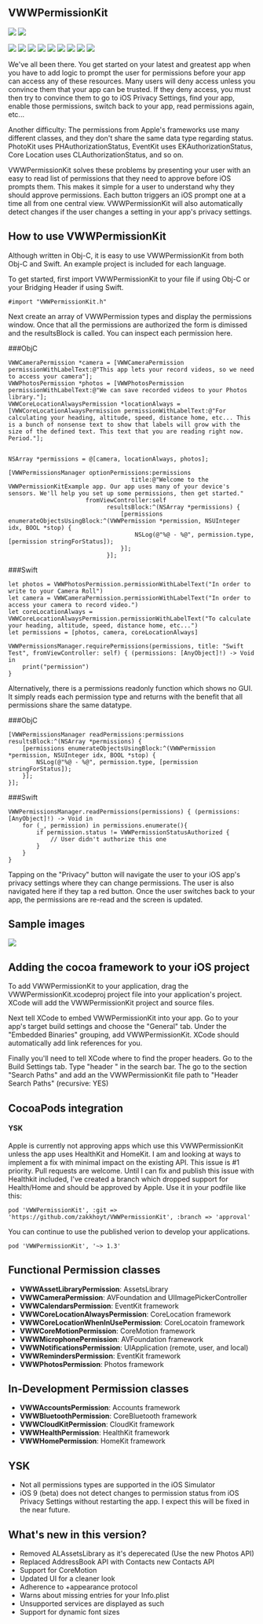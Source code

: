## VWWPermissionKit

[![](https://img.shields.io/badge/License-MIT-00ff00.svg)](https://github.com/zakkhoyt)
[![](https://img.shields.io/badge/Pod-1.1.2-0000ff.svg)](https://github.com/zakkhoyt)

[![](https://img.shields.io/badge/iOS-Camera-0000ff.svg)](https://github.com/zakkhoyt)
[![](https://img.shields.io/badge/iOS-Calendar-0000ff.svg)](https://github.com/zakkhoyt)
[![](https://img.shields.io/badge/iOS-Contacts-0000ff.svg)](https://github.com/zakkhoyt)
[![](https://img.shields.io/badge/iOS-CoreLocation-0000ff.svg)](https://github.com/zakkhoyt)
[![](https://img.shields.io/badge/iOS-CoreMotion-0000ff.svg)](https://github.com/zakkhoyt)
[![](https://img.shields.io/badge/iOS-Notifications-0000ff.svg)](https://github.com/zakkhoyt)
[![](https://img.shields.io/badge/iOS-Microphone-0000ff.svg)](https://github.com/zakkhoyt)
[![](https://img.shields.io/badge/iOS-Reminders-0000ff.svg)](https://github.com/zakkhoyt)
[![](https://img.shields.io/badge/iOS-Photos-0000ff.svg)](https://github.com/zakkhoyt)

We've all been there. You get started on your latest and greatest app when you have to add logic to prompt the user for permissions before your app can access any of these resources. Many users will deny access unless you convince them that your app can be trusted. If they deny access, you must then try to convince them to go to iOS Privacy Settings, find your app, enable those permissions, switch back to your app, read permissions again, etc...

Another difficulty: The permissions from Apple's frameworks use many different classes, and they don't share the same data type regarding status. PhotoKit uses PHAuthorizationStatus, EventKit uses EKAuthorizationStatus, Core Location uses CLAuthorizationStatus, and so on.

VWWPermissionKit solves these problems by presenting your user with an easy to read list of permissions that they need to approve before iOS prompts them. This makes it simple for a user to understand why they should approve permissions. Each button triggers an iOS prompt one at a time all from one central view. VWWPermissionKit will also automatically detect changes if the user changes a setting in your app's privacy settings.

## How to use VWWPermissionKit

Although written in Obj-C, it is easy to use VWWPermissionKit from both Obj-C and Swift. An example project is included for each language. 

To get started, first import VWWPermissionKit to your file if using Obj-C or your Bridging Header if using Swift.

```
#import "VWWPermissionKit.h"
```

Next create an array of VWWPermission types and display the permissions window. Once that all the permissions are authorized the form is dimissed and the resultsBlock is called. You can inspect each permission here. 

###ObjC
```
VWWCameraPermission *camera = [VWWCameraPermission permissionWithLabelText:@"This app lets your record videos, so we need to access your camera"];
VWWPhotosPermission *photos = [VWWPhotosPermission permissionWithLabelText:@"We can save recorded videos to your Photos library."];
VWWCoreLocationAlwaysPermission *locationAlways = [VWWCoreLocationAlwaysPermission permissionWithLabelText:@"For calculating your heading, altitude, speed, distance home, etc... This is a bunch of nonsense text to show that labels will grow with the size of the defined text. This text that you are reading right now. Period."];


NSArray *permissions = @[camera, locationAlways, photos];

[VWWPermissionsManager optionPermissions:permissions
                                   title:@"Welcome to the VWWPermissionKitExample app. Our app uses many of your device's sensors. We'll help you set up some permissions, then get started."
                      fromViewController:self
                            resultsBlock:^(NSArray *permissions) {
                                [permissions enumerateObjectsUsingBlock:^(VWWPermission *permission, NSUInteger idx, BOOL *stop) {
                                    NSLog(@"%@ - %@", permission.type, [permission stringForStatus]);
                                }];
                            }];
```

###Swift
```
let photos = VWWPhotosPermission.permissionWithLabelText("In order to write to your Camera Roll")
let camera = VWWCameraPermission.permissionWithLabelText("In order to access your camera to record video.")
let coreLocationAlways = VWWCoreLocationAlwaysPermission.permissionWithLabelText("To calculate your heading, altitude, speed, distance home, etc...")
let permissions = [photos, camera, coreLocationAlways]

VWWPermissionsManager.requirePermissions(permissions, title: "Swift Test", fromViewController: self) { (permissions: [AnyObject]!) -> Void in
    print("permission")
}

```

Alternatively, there is a permissions readonly function which shows no GUI. It simply reads each permission type and returns with the benefit that all permissions share the same datatype. 

###ObjC
```
[VWWPermissionsManager readPermissions:permissions resultsBlock:^(NSArray *permissions) {
    [permissions enumerateObjectsUsingBlock:^(VWWPermission *permission, NSUInteger idx, BOOL *stop) {
        NSLog(@"%@ - %@", permission.type, [permission stringForStatus]);
    }];
}];

```


###Swift
```
VWWPermissionsManager.readPermissions(permissions) { (permissions:[AnyObject]!) -> Void in
    for (_, permission) in permissions.enumerate(){
        if permission.status != VWWPermissionStatusAuthorized {
            // User didn't authorize this one
        }
    }
}
```



Tapping on the "Privacy" button will navigate the user to your iOS app's privacy settings where they can change permissions. The user is also navigated here if they tap a red button. Once the user switches back to your app, the permissions are re-read and the screen is updated.


## Sample images ##

![](http://i.imgur.com/HWw9OXN.gif)


## Adding the cocoa framework to your iOS project ##
To add VWWPermissionKit to your application, drag the VWWPermissionKit.xcodeproj project file into your application's project. XCode will add the VWWPermissionKit project and source files.

Next tell XCode to embed VWWPermissionKit into your app. Go to your app's target build settings and choose the "General" tab. Under the "Embedded Binaries" grouping, add VWWPermissionKit. XCode should automatically add link references for you.

Finally you'll need to tell XCode where to find the proper headers. Go to the Build Settings tab. Type "header " in the search bar. The go to the section "Search Paths" and add an the VWWPermissionKit file path to "Header Search Paths" (recursive: YES)

## CocoaPods integration

#### YSK 
Apple is currently not approving apps which use this VWWPermissionKit unless the app uses HealthKit and HomeKit. I am and looking at ways to implement a fix with minimal impact on the existing API. This issue is #1 priority. Pull requests are welcome. Until I can fix and publish this issue with Healthkit included, I've created a branch which dropped support for Health/Home and should be approved by Apple. Use it in your podfile like this:

```
pod 'VWWPermissionKit', :git => 'https://github.com/zakkhoyt/VWWPermissionKit', :branch => 'approval'
```

You can continue to use the published verion to develop your applications. 
```
pod 'VWWPermissionKit', '~> 1.3'
```

## Functional Permission classes ##
- **VWWAssetLibraryPermission**: AssetsLibrary
- **VWWCameraPermission**: AVFoundation and UIImagePickerController
- **VWWCalendarsPermission**: EventKit framework
- **VWWCoreLocationAlwaysPermission**: CoreLocation framework
- **VWWCoreLocationWhenInUsePermission**: CoreLocatoin framework
- **VWWCoreMotionPermission**: CoreMotion framework
- **VWWMicrophonePermission**: AVFoundation framework
- **VWWNotificationsPermission**: UIApplication (remote, user, and local)
- **VWWRemindersPermission**: EventKit framework
- **VWWPhotosPermission**: Photos framework

## In-Development Permission classes ##
- **VWWAccountsPermission**: Accounts framework
- **VWWBluetoothPermission**: CoreBluetooth framework
- **VWWCloudKitPermission**: CloudKit framework
- **VWWHealthPermission**: HealthKit framework
- **VWWHomePermission**: HomeKit framework

## YSK ##
- Not all permissions types are supported in the iOS Simulator
- iOS 9 (beta) does not detect changes to permission status from iOS Privacy Settings without restarting the app. I expect this will be fixed in the near future. 

## What's new in this version? ##
- Removed ALAssetsLibrary as it's deperecated (Use the new Photos API)
- Replaced AddressBook API with Contacts new Contacts API
- Support for CoreMotion
- Updated UI for a cleaner look
- Adherence to +appearance protocol
- Warns about missing entries for your Info.plist
- Unsupported services are displayed as such
- Support for dynamic font sizes



